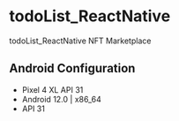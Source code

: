 # todoList_ReactNative
todoList_ReactNative
NFT Marketplace

## Android Configuration
- Pixel 4 XL API 31
- Android 12.0 | x86_64
- API 31
